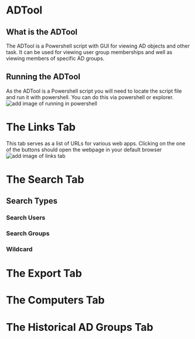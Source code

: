 # ADTool
## What is the ADTool
The ADTool is a Powershell script with GUI for viewing AD objects and other task. It can be used for viewing user group memberships and well as viewing members of specific AD groups.
## Running the ADTool
As the ADTool is a Powershell script you will need to locate the script file and run it with powershell. You can do this via powershell or explorer.
![add image of running in powershell]()
# The Links Tab
This tab serves as a list of URLs for various web apps. Clicking on the one of the buttons should open the webpage in your default browser
![add image of links tab]()
# The Search Tab
## Search Types
### Search Users
### Search Groups
### Wildcard
# The Export Tab
# The Computers Tab
# The Historical AD Groups Tab

